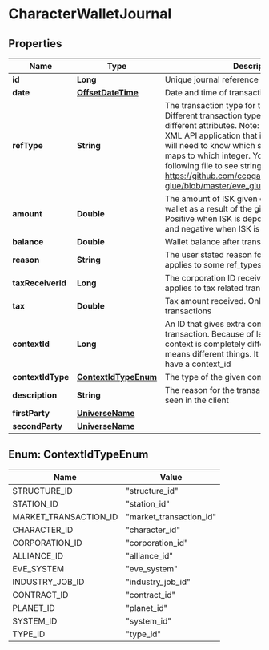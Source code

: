# CharacterWalletJournal

## Properties
Name | Type | Description | Notes
------------ | ------------- | ------------- | -------------
**id** | **Long** | Unique journal reference ID |  [optional]
**date** | [**OffsetDateTime**](OffsetDateTime.md) | Date and time of transaction |  [optional]
**refType** | **String** | The transaction type for the given transaction. Different transaction types will populate different attributes. Note: If you have an existing XML API application that is using ref_types, you will need to know which string ESI ref_type maps to which integer. You can look at the following file to see string-&gt;int mappings: https://github.com/ccpgames/eve-glue/blob/master/eve_glue/wallet_journal_ref.py |  [optional]
**amount** | **Double** | The amount of ISK given or taken from the wallet as a result of the given transaction. Positive when ISK is deposited into the wallet and negative when ISK is withdrawn |  [optional]
**balance** | **Double** | Wallet balance after transaction occurred |  [optional]
**reason** | **String** | The user stated reason for the transaction. Only applies to some ref_types |  [optional]
**taxReceiverId** | **Long** | The corporation ID receiving any tax paid. Only applies to tax related transactions |  [optional]
**tax** | **Double** | Tax amount received. Only applies to tax related transactions |  [optional]
**contextId** | **Long** | An ID that gives extra context to the particular transaction. Because of legacy reasons the context is completely different per ref_type and means different things. It is also possible to not have a context_id |  [optional]
**contextIdType** | [**ContextIdTypeEnum**](#ContextIdTypeEnum) | The type of the given context_id if present |  [optional]
**description** | **String** | The reason for the transaction, mirrors what is seen in the client |  [optional]
**firstParty** | [**UniverseName**](UniverseName.md) |  |  [optional]
**secondParty** | [**UniverseName**](UniverseName.md) |  |  [optional]

<a name="ContextIdTypeEnum"></a>
## Enum: ContextIdTypeEnum
Name | Value
---- | -----
STRUCTURE_ID | &quot;structure_id&quot;
STATION_ID | &quot;station_id&quot;
MARKET_TRANSACTION_ID | &quot;market_transaction_id&quot;
CHARACTER_ID | &quot;character_id&quot;
CORPORATION_ID | &quot;corporation_id&quot;
ALLIANCE_ID | &quot;alliance_id&quot;
EVE_SYSTEM | &quot;eve_system&quot;
INDUSTRY_JOB_ID | &quot;industry_job_id&quot;
CONTRACT_ID | &quot;contract_id&quot;
PLANET_ID | &quot;planet_id&quot;
SYSTEM_ID | &quot;system_id&quot;
TYPE_ID | &quot;type_id&quot;
